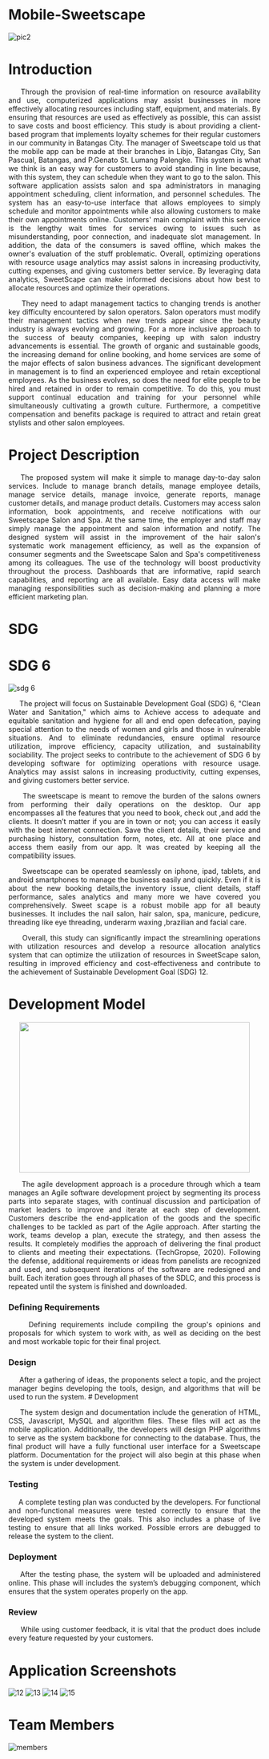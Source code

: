 # Mobile-Sweetscape
![pic2](https://github.com/kryxsofiaengay/Sweetscape-Salon-Mobile-Application/assets/114215096/e96c3571-1ad8-4617-80d7-6c1565013769)

# Introduction
<p align="justify">&nbsp;&nbsp;&nbsp;&nbsp;Through the provision of real-time information on resource availability and use, computerized applications may assist businesses in more effectively allocating resources including staff, equipment, and materials. By ensuring that resources are used as effectively as possible, this can assist to save costs and boost efficiency. This study is about providing a client-based program that implements loyalty schemes for their regular customers in our community in Batangas City. The manager of Sweetscape told us that the mobile app can be made at their branches in Libjo, Batangas City, San Pascual, Batangas, and P.Genato St. Lumang Palengke. This system is what we think is an easy way for customers to avoid standing in line because, with this system, they can schedule when they want to go to the salon. This software application assists salon and spa administrators in managing appointment scheduling, client information, and personnel schedules. The system has an easy-to-use interface that allows employees to simply schedule and monitor appointments while also allowing customers to make their own appointments online. Customers' main complaint with this service is the lengthy wait times for services owing to issues such as misunderstanding, poor connection, and inadequate slot management. In addition, the data of the consumers is saved offline, which makes the owner's evaluation of the stuff problematic. Overall, optimizing operations with resource usage analytics may assist salons in increasing productivity, cutting expenses, and giving customers better service. By leveraging data analytics, SweetScape can make informed decisions about how best to allocate resources and optimize their operations.
<p align="justify">&nbsp;&nbsp;&nbsp;&nbsp; They need to adapt management tactics to changing trends is another key difficulty encountered by salon operators. Salon operators must modify their management tactics when new trends appear since the beauty industry is always evolving and growing. For a more inclusive approach to the success of beauty companies, keeping up with salon industry advancements is essential. The growth of organic and sustainable goods, the increasing demand for online booking, and home services are some of the major effects of salon business advances. The significant development in management is to find an experienced employee  and retain exceptional employees. As the business evolves, so does the need for elite people to be hired and retained in order to remain competitive. To do this, you must support continual education and training for your personnel while simultaneously cultivating a growth culture. Furthermore, a competitive compensation and benefits package is required to attract and retain great stylists and other salon employees.

# Project Description
<p align="justify">&nbsp;&nbsp;&nbsp;&nbsp;The proposed system will make it simple to manage day-to-day salon services. Include to manage branch details, manage employee details, manage service details, manage invoice, generate reports, manage customer details, and manage product details. Customers may access salon information, book appointments, and receive notifications with our Sweetscape Salon and Spa. At the same time, the employer and staff may simply manage the appointment and salon information and notify. The designed system will assist in the improvement of the hair salon's systematic work management efficiency, as well as the expansion of consumer segments and the Sweetscape Salon and Spa's competitiveness among its colleagues. The use of the technology will boost productivity throughout the process. Dashboards that are informative, rapid search capabilities, and reporting are all available. Easy data access will make managing responsibilities such as decision-making and planning a more efficient marketing plan.

# SDG
# SDG 6
![sdg 6](https://github.com/kryxsofiaengay/Sweetscape-Salon-Mobile-Application/assets/114215096/99ccf7e5-a6ab-4fe1-a24e-c3e15b575120)

<p align="justify">&nbsp;&nbsp;&nbsp;&nbsp; The project will focus on Sustainable Development Goal (SDG) 6, "Clean Water and Sanitation," which aims to Achieve access to adequate and equitable sanitation and hygiene for all and end open defecation, paying special attention to the needs of women and girls and those in vulnerable situations. And to eliminate redundancies, ensure optimal resource utilization, improve efficiency, capacity utilization, and sustainability sociability. The project seeks to contribute to the achievement of SDG 6 by developing software for optimizing operations with resource usage. Analytics may assist salons in increasing productivity, cutting expenses, and giving customers better service.

<p align="justify">&nbsp;&nbsp;&nbsp;&nbsp; The sweetscape is meant to remove the burden of the salons owners from  performing their daily operations on the desktop. Our app encompasses all the features that you need  to book, check out ,and add the clients. It doesn’t matter if you are in town or not; you can access it easily with the best internet connection. Save the client details, their service and purchasing history, consultation form, notes, etc. All at one place and access them easily from our app. It was created by keeping all the compatibility issues.

<p align="justify">&nbsp;&nbsp;&nbsp;&nbsp; Sweetscape  can be operated seamlessly on iphone, ipad, tablets, and android smartphones  to manage the business easily and quickly. Even if it is about  the new booking details,the inventory issue, client details,  staff performance, sales analytics and many more we have covered you comprehensively. Sweet scape is a robust mobile app  for all beauty businesses. It includes the nail salon, hair salon, spa, manicure, pedicure, threading  like eye threading, underarm waxing ,brazilian and  facial  care.

<p align="justify">&nbsp;&nbsp;&nbsp;&nbsp; Overall, this study can significantly impact the streamlining operations with  utilization resources and develop a resource allocation analytics system that can optimize the utilization of resources in SweetScape salon, resulting in improved efficiency and cost-effectiveness and contribute to the achievement of Sustainable Development Goal (SDG) 12.

# Development Model
<p align="center">
  <img width="460" height="300" src="https://github.com/kryxsofiaengay/Sweetscape-Salon-Mobile-Application/assets/114215096/280e5652-4cce-42c6-8a74-772c400aef0c/460/300">
</p>
<p align="justify">&nbsp;&nbsp;&nbsp;&nbsp; The agile development approach is a procedure through which a team manages an Agile software development project by segmenting its process parts into separate stages, with continual discussion and participation of market leaders to improve and iterate at each step of development. Customers describe the end-application of the goods and the specific challenges to be tackled as part of the Agile approach. After starting the work, teams develop a plan, execute the strategy, and then assess the results. It completely modifies the approach of delivering the final product to clients and meeting their expectations. (TechGropse, 2020). Following the defense, additional requirements or ideas from panelists are recognized and used, and subsequent iterations of the software are redesigned and built. Each iteration goes through all phases of the SDLC, and this process is repeated until the system is finished and downloaded.

### Defining Requirements
<p align="justify">&nbsp;&nbsp;&nbsp;&nbsp; Defining requirements include compiling the group's opinions and proposals for which system to work with, as well as deciding on the best and most workable topic for their final project.

### Design
  <p align="justify">&nbsp;&nbsp;&nbsp;&nbsp; After a gathering of ideas, the proponents select a topic, and the project manager begins developing the tools, design, and algorithms that will be used to run the system.
# Development
  <p align="justify">&nbsp;&nbsp;&nbsp;&nbsp; The system design and documentation include the generation of HTML, CSS, Javascript, MySQL and algorithm files. These files will act as the mobile application. Additionally, the developers will design PHP algorithms to serve as the system backbone for connecting to the database. Thus, the final product will have a fully functional user interface for a Sweetscape platform. Documentation for the project will also begin at this phase when the system is under development.
    
### Testing
  <p align="justify">&nbsp;&nbsp;&nbsp;&nbsp; A complete testing plan was conducted by the developers. For functional and non-functional measures were tested correctly to ensure that the developed system meets the goals. This also includes a phase of live testing to ensure that all links worked. Possible errors are debugged to release the system to the client.

### Deployment
  <p align="justify">&nbsp;&nbsp;&nbsp;&nbsp;After the testing phase, the system will be uploaded and administered online. This phase will includes the system’s debugging component, which ensures that the system operates properly on the app.
    
### Review
  <p align="justify">&nbsp;&nbsp;&nbsp;&nbsp; While using customer feedback, it is vital that the product does include every feature requested by your customers.

# Application Screenshots
![12](https://github.com/kryxsofiaengay/Sweetscape-Salon-Mobile-Application/assets/114215096/ad9db6cc-c6b2-4331-9ba7-8a9f793d23f5)
![13](https://github.com/kryxsofiaengay/Sweetscape-Salon-Mobile-Application/assets/114215096/4911130c-bbce-43b8-8962-7c6ad2c90937)
![14](https://github.com/kryxsofiaengay/Sweetscape-Salon-Mobile-Application/assets/114215096/3c2c553b-8c88-48a8-8399-1411902567c8)
![15](https://github.com/kryxsofiaengay/Sweetscape-Salon-Mobile-Application/assets/114215096/e0bc44a2-fbb7-4725-937b-18ff4d3ea3ac)


 # Team Members
![members](https://github.com/kryxsofiaengay/Sweetscape-Salon-Mobile-Application/assets/114215096/28be551e-4ad7-4b6e-bbd5-0a81321d254c)
